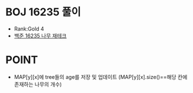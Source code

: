 # BOJ 16235 풀이
- Rank:Gold 4
- [백준 16235 나무 재테크](https://www.acmicpc.net/problem/16235)

# POINT
- MAP[y][x]에 tree들의 age를 저장 및 업데이트 (MAP[y][x].size()==해당 칸에 존재하는 나무의 개수)
